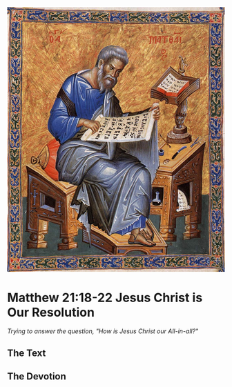 <img class="intro-right" src="../images/art-matthew.jpg">

# Matthew 21:18-22 Jesus Christ is Our Resolution

*Trying to answer the question, "How is Jesus Christ our All-in-all?"*

## The Text

## The Devotion